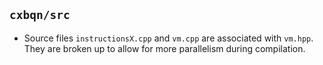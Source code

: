 ## `cxbqn/src`

* Source files `instructionsX.cpp` and `vm.cpp` are associated with `vm.hpp`. They are broken up to allow for more parallelism during compilation.
